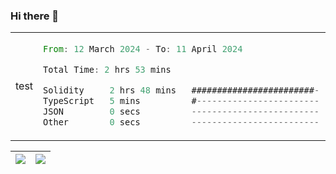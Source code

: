 ### Hi there 👋

<table border="0">
<colgroup>
<col span="1">
<col span="1">
</colgroup>
<tr>
<td align="center">
test
</td>
<td>

<!--START_SECTION:waka-->

```rust
From: 12 March 2024 - To: 11 April 2024

Total Time: 2 hrs 53 mins

Solidity     2 hrs 48 mins   ########################-   96.70 %
TypeScript   5 mins          #------------------------   03.17 %
JSON         0 secs          -------------------------   00.07 %
Other        0 secs          -------------------------   00.06 %
```

<!--END_SECTION:waka-->

</td>
</tr>
</table>


| <img align="center" src="https://github-readme-stats.vercel.app/api/?username=escX&show_icons=true&theme=buefy&hide_border=true&card_width=500" /> | <img align="center" src="https://github-readme-stats.vercel.app/api/top-langs/?username=escX&layout=compact&theme=buefy&hide_border=true&card_width=500" /> |
| ------------- | ------------- |
